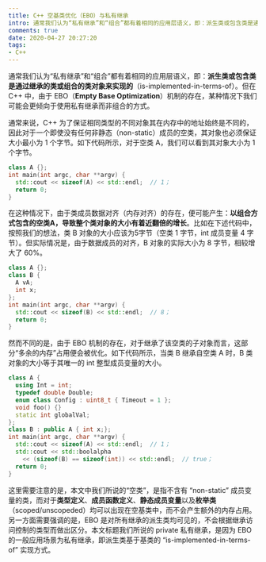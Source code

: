 ```yaml
---
title: C++ 空基类优化（EBO）与私有继承
intro: 通常我们认为“私有继承”和“组合”都有着相同的应用层语义，即：派生类或包含类是通过继承的类或组合的类对象来实现的（is-implemented-in-terms-of）。但在 C++ 中，由于 EBO（Empty Base Optimization）机制的存在，某种情况下我们可能会更倾向于使用私有继承而非组合的方式。
comments: true
date: 2020-04-27 20:27:20
tags:
- C++
---
```


通常我们认为“私有继承”和“组合”都有着相同的应用层语义，即：**派生类或包含类是通过继承的类或组合的类对象来实现的**（is-implemented-in-terms-of）。但在 C++ 中，由于 EBO（**Empty Base Optimization**）机制的存在，某种情况下我们可能会更倾向于使用私有继承而非组合的方式。

通常来说，C++ 为了保证相同类型的不同对象其在内存中的地址始终是不同的，因此对于一个即使没有任何非静态（non-static）成员的空类，其对象也必须保证大小最小为 1 个字节。如下代码所示，对于空类 A，我们可以看到其对象大小为 1 个字节。

```cpp
class A {};
int main(int argc, char **argv) {
  std::cout << sizeof(A) << std::endl;  // 1；
  return 0;
}
```

在这种情况下，由于类成员数据对齐（内存对齐）的存在，便可能产生：**以组合方式包含的空类A，导致整个类对象的大小有着近翻倍的增长**。比如在下述代码中，按照我们的想法，类 B 对象的大小应该为5字节（空类 1 字节，int 成员变量 4 字节）。但实际情况是，由于数据成员的对齐，B 对象的实际大小为 8 字节，相较增大了 60%。

```cpp
class A {};
class B {
  A vA;
  int x;
};
int main(int argc, char **argv) {
  std::cout << sizeof(B) << std::endl;  // 8；
  return 0;
}
```

然而不同的是，由于 EBO 机制的存在，对于继承了该空类的子对象而言，这部分“多余的内存”占用便会被优化。如下代码所示，当类 B 继承自空类 A 时，B 类对象的大小等于其唯一的 int 整型成员变量的大小。

```cpp
class A {
  using Int = int;
  typedef double Double;
  enum class Config : uint8_t { Timeout = 1 };
  void foo() {}
  static int globalVal;
};
class B : public A { int x;};
int main(int argc, char **argv) {
  std::cout << sizeof(A) << std::endl;  // 1；
  std::cout << std::boolalpha 
    << (sizeof(B) == sizeof(int)) << std::endl;  // true；
  return 0;
}
```

这里需要注意的是，本文中我们所说的“空类”，是指不含有 “non-static” 成员变量的类，而对于**类型定义**、**成员函数定义**、**静态成员变量**以及**枚举类**（scoped/unscopeded）均可以出现在空基类中，而不会产生额外的内存占用。另一方面需要强调的是，EBO 是对所有继承的派生类均可见的，不会根据继承访问控制的类型而做出区分。本文标题我们所说的 private 私有继承，是因为 EBO 的一般应用场景为私有继承，即派生类基于基类的 “is-implemented-in-terms-of” 实现方式。
